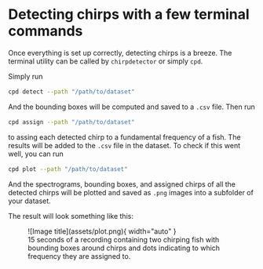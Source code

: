 # Detecting chirps with a few terminal commands

Once everything is set up correctly, detecting chirps is a breeze.
The terminal utility can be called by `chirpdetector` or simply `cpd`.

Simply run 
```bash
cpd detect --path "/path/to/dataset"
```
And the bounding boxes will be computed and saved to a `.csv` file. Then run 
```bash
cpd assign --path "/path/to/dataset"
```
to assing each detected chirp to a fundamental frequency of a fish. The results
will be added to the `.csv` file in the dataset. To check if this went well, 
you can run 
```bash
cpd plot --path "/path/to/dataset"
```
And the spectrograms, bounding boxes, and assigned chirps of all the detected 
chirps will be plotted and saved as `.png` images into a subfolder of your
dataset.

The result will look something like this:

<figure markdown>
  ![Image title](assets/plot.png){ width="auto" }
    <figcaption>15 seconds of a recording containing two chirping fish with bounding boxes around chirps and dots indicating to which frequency they are assigned to.</figcaption>
</figure>
